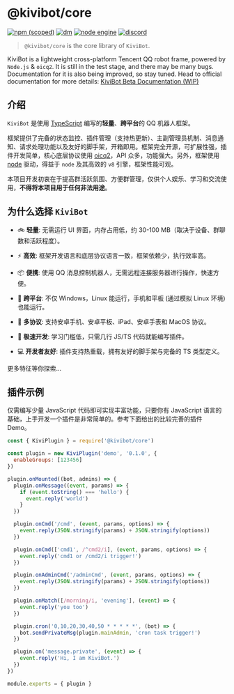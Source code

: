 # @kivibot/core

[![npm (scoped)](https://img.shields.io/npm/v/@kivibot/core?color=527dec&label=%40kivibot%2Fcore&style=flat-square)](https://www.npmjs.com/package/@kivibot/core)
[![dm](https://shields.io/npm/dm/@kivibot/core?style=flat-square)](https://www.npmjs.com/package/@kivibot/core)
[![node engine](https://img.shields.io/node/v/@kivibot/core/latest.svg?style=flat-square)](https://nodejs.org)
[![discord](https://img.shields.io/static/v1?label=chat&message=on%20discord&color=7289da&logo=discord&style=flat-square)](https://discord.gg/RegGQD3Fu6)

> `@kivibot/core` is the core library of `KiviBot`.

KiviBot is a lightweight cross-platform Tencent QQ robot frame, powered by `Node.js` & `oicq2`. It is still in the test stage, and there may be many bugs. Documentation for it is also being improved, so stay tuned. Head to official documentation for more details: [KiviBot Beta Documentation (WIP)](https://beta.kivibot.com/)

## 介绍

`KiviBot` 是使用 [TypeScript](https://www.typescriptlang.org/) 编写的**轻量**、**跨平台**的 QQ 机器人框架。

框架提供了完备的状态监控、插件管理（支持热更新）、主副管理员机制、消息通知、请求处理功能以及友好的脚手架，开箱即用。框架完全开源，可扩展性强，插件开发简单，核心底层协议使用 [oicq2](https://github.com/takayama-lily/oicq)，API 众多，功能强大。另外，框架使用 [node](https://nodejs.org/) 驱动，得益于 `node` 及其高效的 `v8` 引擎，框架性能可观。

本项目开发初衷在于提高群活跃氛围、方便群管理，仅供个人娱乐、学习和交流使用，**不得将本项目用于任何非法用途**。

## 为什么选择 `KiviBot`

- 🚲 **轻量**: 无需运行 UI 界面，内存占用低，约 30-100 MB（取决于设备、群聊数和活跃程度）。

- ⚡ **高效**: 框架开发语言和底层协议语言一致，框架依赖少，执行效率高。

- 📦 **便携**: 使用 QQ 消息控制机器人，无需远程连接服务器进行操作，快速方便。

- 📱 **跨平台**: 不仅 Windows，Linux 能运行，手机和平板 (通过模拟 Linux 环境) 也能运行。

- 🔗 **多协议**: 支持安卓手机、安卓平板、iPad、安卓手表和 MacOS 协议。

- 🚤 **极速开发**: 学习门槛低，只需几行 JS/TS 代码就能编写插件。

- 💻 **开发者友好**: 插件支持热重载，拥有友好的脚手架与完备的 TS 类型定义。

更多特征等你探索...

## 插件示例

仅需编写少量 JavaScript 代码即可实现丰富功能，只要你有 JavaScript 语言的基础，上手开发一个插件是非常简单的。参考下面给出的比较完善的插件 Demo。

```js
const { KiviPlugin } = require('@kivibot/core')

const plugin = new KiviPlugin('demo', '0.1.0', {
  enableGroups: [123456]
})

plugin.onMounted((bot, admins) => {
  plugin.onMessage((event, params) => {
    if (event.toString() === 'hello') {
      event.reply('world')
    }
  })

  plugin.onCmd('/cmd', (event, params, options) => {
    event.reply(JSON.stringify(params) + JSON.stringify(options))
  })

  plugin.onCmd(['cmd1', /^cmd2/i], (event, params, options) => {
    event.reply('cmd1 or /cmd2/i trigger!')
  })

  plugin.onAdminCmd('/adminCmd', (event, params, options) => {
    event.reply(JSON.stringify(params) + JSON.stringify(options))
  })

  plugin.onMatch([/morning/i, 'evening'], (event) => {
    event.reply('you too')
  })

  plugin.cron('0,10,20,30,40,50 * * * * *', (bot) => {
    bot.sendPrivateMsg(plugin.mainAdmin, 'cron task trigger!')
  })

  plugin.on('message.private', (event) => {
    event.reply('Hi, I am KiviBot.')
  })
})

module.exports = { plugin }
```
